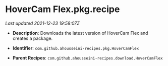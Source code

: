 # HoverCam Flex.pkg.recipe

_Last updated 2021-12-23 19:58:07Z_

- **Description**: Downloads the latest version of HoverCam Flex and creates a package.

- **Identifier**: `com.github.ahousseini-recipes.pkg.HoverCamFlex`

- **Parent Recipes**: `com.github.ahousseini-recipes.download.HoverCamFlex`